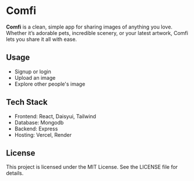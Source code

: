 # Comfi

**Comfi** is a clean, simple app for sharing images of anything you love.
Whether it’s adorable pets, incredible scenery, or your latest artwork, Comfi
lets you share it all with ease.

## Usage

- Signup or login
- Upload an image
- Explore other people's image

## Tech Stack

- Frontend: React, Daisyui, Tailwind
- Database: Mongodb
- Backend: Express
- Hosting: Vercel, Render

## License

This project is licensed under the MIT License. See the LICENSE file for details.